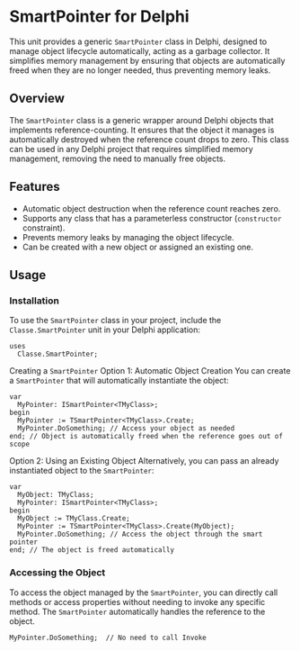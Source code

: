 # SmartPointer for Delphi

This unit provides a generic `SmartPointer` class in Delphi, designed to manage object lifecycle automatically, acting as a garbage collector. It simplifies memory management by ensuring that objects are automatically freed when they are no longer needed, thus preventing memory leaks.

## Overview

The `SmartPointer` class is a generic wrapper around Delphi objects that implements reference-counting. It ensures that the object it manages is automatically destroyed when the reference count drops to zero. This class can be used in any Delphi project that requires simplified memory management, removing the need to manually free objects.

## Features

- Automatic object destruction when the reference count reaches zero.
- Supports any class that has a parameterless constructor (`constructor` constraint).
- Prevents memory leaks by managing the object lifecycle.
- Can be created with a new object or assigned an existing one.

## Usage

### Installation

To use the `SmartPointer` class in your project, include the `Classe.SmartPointer` unit in your Delphi application:

```delphi
uses
  Classe.SmartPointer;
````
Creating a `SmartPointer`
Option 1: Automatic Object Creation
You can create a `SmartPointer` that will automatically instantiate the object:

```delphi
var
  MyPointer: ISmartPointer<TMyClass>;
begin
  MyPointer := TSmartPointer<TMyClass>.Create;
  MyPointer.DoSomething; // Access your object as needed
end; // Object is automatically freed when the reference goes out of scope
````
Option 2: Using an Existing Object
Alternatively, you can pass an already instantiated object to the `SmartPointer`:

```delphi
var
  MyObject: TMyClass;
  MyPointer: ISmartPointer<TMyClass>;
begin
  MyObject := TMyClass.Create;
  MyPointer := TSmartPointer<TMyClass>.Create(MyObject);
  MyPointer.DoSomething; // Access the object through the smart pointer
end; // The object is freed automatically
````
### Accessing the Object

To access the object managed by the `SmartPointer`, you can directly call methods or access properties without needing to invoke any specific method. The `SmartPointer` automatically handles the reference to the object.

```delphi
MyPointer.DoSomething;  // No need to call Invoke
